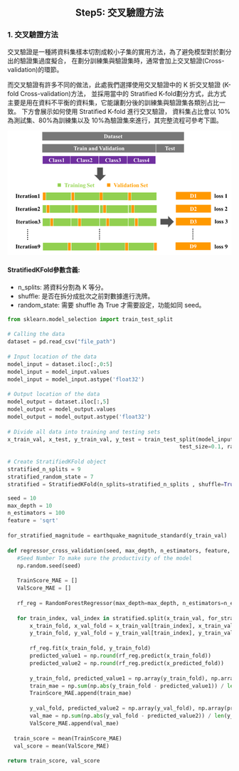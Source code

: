 <h2 align="center">
Step5: 交叉驗證方法
</h2>


### 1. 交叉驗證方法


交叉驗證是一種將資料集樣本切割成較小子集的實用方法，為了避免模型對於劃分出的驗證集過度擬合，
在劃分訓練集與驗證集時，通常會加上交叉驗證(Cross-validation)的環節。


而交叉驗證有許多不同的做法，此處我們選擇使用交叉驗證中的 K 折交叉驗證 (K-fold Cross-validation)方法，
並採用當中的 Stratified K-fold劃分方式，此方式主要是用在資料不平衡的資料集，它能讓劃分後的訓練集與驗證集各類別占比一致。
下方會展示如何使用 Stratified K-fold 進行交叉驗證，
資料集占比會以 10%為測試集、80%為訓練集以及 10%為驗證集來進行，其完整流程可參考下圖。


![image](/images/StratifiedKfold之流程示意圖.png) 


#### StratifiedKFold參數含義:
- n_splits: 將資料分割為 K 等分。
- shuffle: 是否在拆分成批次之前對數據進行洗牌。
- random_state: 需要 shuffle 為 True 才需要設定，功能如同 seed。


```python
from sklearn.model_selection import train_test_split

# Calling the data
dataset = pd.read_csv("file_path")

# Input location of the data
model_input = dataset.iloc[:,0:5]
model_input = model_input.values
model_input = model_input.astype('float32')

# Output location of the data
model_output = dataset.iloc[:,5]
model_output = model_output.values
model_output = model_output.astype('float32')

# Divide all data into training and testing sets
x_train_val, x_test, y_train_val, y_test = train_test_split(model_input, model_output, 
                                                      test_size=0.1, random_state=10)

# Create StratifiedKFold object
stratified_n_splits = 9
stratified_random_state = 7
stratified = StratifiedKFold(n_splits=stratified_n_splits , shuffle=True, random_state=stratified_random_state)  
```


```python
seed = 10
max_depth = 10
n_estimators = 100
feature = 'sqrt'

for_stratified_magnitude = earthquake_magnitude_standard(y_train_val)

def regressor_cross_validation(seed, max_depth, n_estimators, feature, y_train_val, stratified, for_stratified_magnitude):
   #Seed Number To make sure the productivity of the model
   np.random.seed(seed)
  
   TrainScore_MAE = []
   ValScore_MAE = []
   
   rf_reg = RandomForestRegressor(max_depth=max_depth, n_estimators=n_estimators, max_features='sqrt')

   for train_index, val_index in stratified.split(x_train_val, for_stratified_magnitude):
       x_train_fold, x_val_fold = x_train_val[train_index], x_train_val[val_index]
       y_train_fold, y_val_fold = y_train_val[train_index], y_train_val[val_index] 
       
       rf_reg.fit(x_train_fold, y_train_fold)
       predicted_value1 = np.round(rf_reg.predict(x_train_fold))
       predicted_value2 = np.round(rf_reg.predict(x_predicted_fold))
                       
       y_train_fold, predicted_value1 = np.array(y_train_fold), np.array(predicted_value1)
       train_mae = np.sum(np.abs(y_train_fold - predicted_value1)) / len(y_train_fold)
       TrainScore_MAE.append(train_mae)
       
       y_val_fold, predicted_value2 = np.array(y_val_fold), np.array(predicted_value2)
       val_mae = np.sum(np.abs(y_val_fold - predicted_value2)) / len(y_val_fold)
       ValScore_MAE.append(val_mae)

  train_score = mean(TrainScore_MAE)
  val_score = mean(ValScore_MAE)        

return train_score, val_score
```
